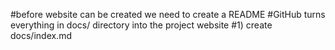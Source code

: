 #before website can be created we need to create a README
#GitHub turns everything in docs/ directory into the project website
#1) create docs/index.md
